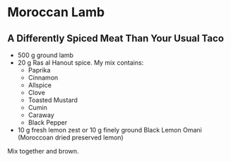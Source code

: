 Moroccan Lamb
=============

A Differently Spiced Meat Than Your Usual Taco
----------------------------------------------

* 500 g ground lamb
* 20 g Ras al Hanout spice. My mix contains:
    * Paprika
    * Cinnamon
    * Allspice
    * Clove
    * Toasted Mustard
    * Cumin
    * Caraway
    * Black Pepper
* 10 g fresh lemon zest or 10 g finely ground Black Lemon Omani (Moroccoan dried preserved lemon)

Mix together and brown.
